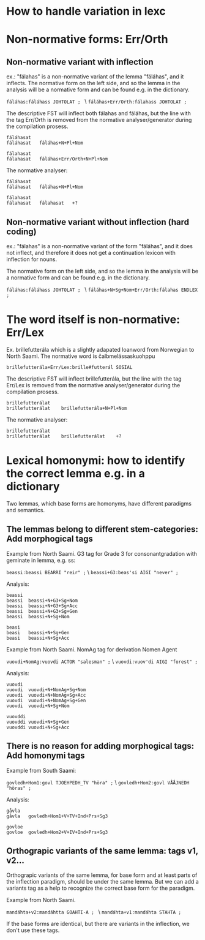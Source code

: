 # How to handle variation in lexc

# Non-normative forms: Err/Orth
## Non-normative variant with inflection
ex.: "fálahas" is a non-normative variant of the lemma "fáláhas", and it inflects.
The normative form on the left side, and so the lemma in the analysis will be a normative form and can be found e.g. in the dictionary.

`fáláhas:fáláhass JOHTOLAT ; ` \\
`fáláhas+Err/Orth:fálahass JOHTOLAT ; `

The descriptive FST will inflect both fálahas and fáláhas, but the line with the tag Err/Orth is removed from the normative analyser/generator during the compilation prosess. 
```
fáláhasat 
fáláhasat	fáláhas+N+Pl+Nom

fálahasat
fálahasat	fáláhas+Err/Orth+N+Pl+Nom
```

The normative analyser:
```
fáláhasat 
fáláhasat	fáláhas+N+Pl+Nom

fálahasat
fálahasat	fálahasat	+?
```

## Non-normative variant without inflection (hard coding)
ex.: "fálahas" is a non-normative variant of the form "fáláhas", and it does not inflect, and therefore it does not get a continuation lexicon with inflection for nouns.

The normative form on the left side, and so the lemma in the analysis will be a normative form and can be found e.g. in the dictionary.

`fáláhas:fáláhass JOHTOLAT ; ` \\
`fáláhas+N+Sg+Nom+Err/Orth:fálahas ENDLEX ; `

# The word itself is non-normative: Err/Lex
Ex. brillefutterála which is a slightly adapated loanword from Norwegian to North Saami. The normative word is čalbmelássaskuohppu

`brillefutterála+Err/Lex:brille#futterál SOSIAL`

The descriptive FST will inflect brillefutterála, but the line with the tag Err/Lex is removed from the normative analyser/generator during the compilation prosess. 
```
brillefutterálat 
brillefutterálat	brillefutterála+N+Pl+Nom
```

The normative analyser:
```
brillefutterálat
brillefutterálat	brillefutterálat	+?
```

# Lexical homonymi: how to identify the correct lemma e.g. in a dictionary
Two lemmas, which base forms are homonyms, have different paradigms and semantics. 

## The lemmas belong to different stem-categories: Add morphogical tags
Example from North Saami. G3 tag for Grade 3 for consonantgradation with geminate in lemma, e.g. ss: 

`beassi:beassi BEARRI "reir" ;` \\
`beassi+G3:beas'si AIGI "never" ; `

Analysis:
```
beassi
beassi	beassi+N+G3+Sg+Nom
beassi	beassi+N+G3+Sg+Acc
beassi	beassi+N+G3+Sg+Gen
beassi	beassi+N+Sg+Nom

beasi
beasi	beassi+N+Sg+Gen
beasi	beassi+N+Sg+Acc
```

Example from North Saami. NomAg tag for derivation Nomen Agent 

`vuovdi+NomAg:vuovdi ACTOR "salesman" ;` \\
`vuovdi:vuov'di AIGI "forest" ; `

Analysis:
```
vuovdi
vuovdi	vuovdi+N+NomAg+Sg+Nom
vuovdi	vuovdi+N+NomAg+Sg+Acc
vuovdi	vuovdi+N+NomAg+Sg+Gen
vuovdi	vuovdi+N+Sg+Nom

vuovddi
vuovddi	vuovdi+N+Sg+Gen
vuovddi	vuovdi+N+Sg+Acc
```

## There is no reason for adding morphogical tags: Add homonymi tags
Example from South Saami:

`govledh+Hom1:govl TJOEHPEDH_TV "höra" ;` \\
`govledh+Hom2:govl VÅÅJNEDH "höras" ;`

Analysis:

```
gåvla
gåvla	govledh+Hom1+V+TV+Ind+Prs+Sg3

govloe
govloe	govledh+Hom2+V+IV+Ind+Prs+Sg3
```

## Orthograpic variants of the same lemma: tags v1, v2...

Orthograpic variants of the same lemma, for base form and at least parts of the inflection paradigm, should be under the same lemma. But we can add a variants tag as a help to recognize the correct base form for the paradigm.

Example from North Saami. 

`mandáhta+v2:mandáhtta GOAHTI-A ; ` \\
`mandáhta+v1:mandáhta STAHTA ;`

If the base forms are identical, but there are variants in the inflection, we don't use these tags.
